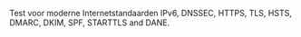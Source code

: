 Test voor moderne Internetstandaarden IPv6, DNSSEC, HTTPS, TLS, HSTS, DMARC, DKIM, SPF, STARTTLS and DANE.

